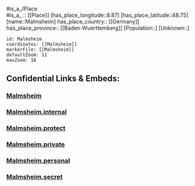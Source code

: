 ﻿---
location: [48.75,8.87] 
mapzoom: [7,12] 
mapmarker: city 
type: City
tags:
- geo/City


SpocWebEntityId: 32239
isDeleted: false
confidential: public

---
#is_a_/Place  
#is_a_ :: [[Place]] 
[has_place_longitude::8.87] 
[has_place_latitude::48.75] 
[name::Malmsheim] 
has_place_country:: [[Germany]]  
has_place_province:: [[Baden-Wuerttemberg]] 
[Population::] 
[Unknown::] 


```leaflet
id: Malmsheim
coordinates: [[Malmsheim]] 
markerFile: [[Malmsheim]] 
defaultZoom: 11 
maxZoom: 18
```


## Confidential Links & Embeds: 

### [Malmsheim](/_public/Earth/Continent/Europe/Europe~Central/Germany/Germany~West/Baden-Wuerttemberg/counties~BW/Böblingen/cities~Böblingen/Weilder_Stadt/City/Malmsheim.md) 

### [Malmsheim.internal](/_internal/Earth/Continent/Europe/Europe~Central/Germany/Germany~West/Baden-Wuerttemberg/counties~BW/Böblingen/cities~Böblingen/Weilder_Stadt/City/Malmsheim.internal.md) 

### [Malmsheim.protect](/_protect/Earth/Continent/Europe/Europe~Central/Germany/Germany~West/Baden-Wuerttemberg/counties~BW/Böblingen/cities~Böblingen/Weilder_Stadt/City/Malmsheim.protect.md) 

### [Malmsheim.private](/_private/Earth/Continent/Europe/Europe~Central/Germany/Germany~West/Baden-Wuerttemberg/counties~BW/Böblingen/cities~Böblingen/Weilder_Stadt/City/Malmsheim.private.md) 

### [Malmsheim.personal](/_personal/Earth/Continent/Europe/Europe~Central/Germany/Germany~West/Baden-Wuerttemberg/counties~BW/Böblingen/cities~Böblingen/Weilder_Stadt/City/Malmsheim.personal.md) 

### [Malmsheim.secret](/_secret/Earth/Continent/Europe/Europe~Central/Germany/Germany~West/Baden-Wuerttemberg/counties~BW/Böblingen/cities~Böblingen/Weilder_Stadt/City/Malmsheim.secret.md) 
